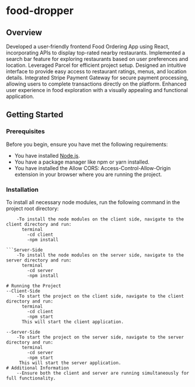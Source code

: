 # food-dropper
## Overview
Developed a user-friendly frontend Food Ordering App using React, incorporating APIs to display top-rated nearby restaurants. Implemented a search bar feature for exploring restaurants based on user preferences and location. Leveraged Parcel for efficient project setup. Designed an intuitive interface to provide easy access to restaurant ratings, menus, and location details. Integrated Stripe Payment Gateway for secure payment processing, allowing users to complete transactions directly on the platform. Enhanced user experience in food exploration with a visually appealing and functional application.

## Getting Started

### Prerequisites
Before you begin, ensure you have met the following requirements:
- You have installed [Node.js](https://nodejs.org/).
- You have a package manager like npm or yarn installed.
- You have installed the Allow CORS: Access-Control-Allow-Origin extension in your browser where you are running the project.

### Installation
To install all necessary node modules, run the following command in the project root directory:
```Client-Side 
    -To install the node modules on the client side, navigate to the client directory and run:
      terminal
        -cd client
        -npm install

```Server-Side
    -To install the node modules on the server side, navigate to the server directory and run:
      terminal
        -cd server
        -npm install

# Running the Project
--Client-Side
    -To start the project on the client side, navigate to the client directory and run:
      terminal
        -cd client
        -npm start
      This will start the client application.

--Server-Side
    -To start the project on the server side, navigate to the server directory and run:
      terminal
        -cd server
        -npm start
     This will start the server application.
# Additional Information
    --Ensure both the client and server are running simultaneously for full functionality.
